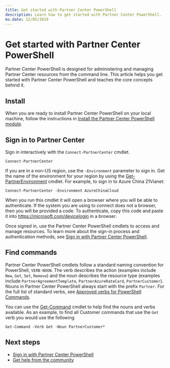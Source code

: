 ```yaml
---
title: Get started with Partner Center PowerShell
description: Learn how to get started with Partner Center PowerShell.
ms.date: 12/05/2019
---
```


# Get started with Partner Center PowerShell

Partner Center PowerShell is designed for administering and managing Partner Center resources from the command line. This article helps you get started with Partner Center PowerShell and teaches the core concepts behind it.

## Install

When you are ready to install Partner Center PowerShell on your local machine, follow the instructions in [Install the Partner Center PowerShell module](install.md).

## Sign in to Partner Center

Sign in interactively with the `Connect-PartnerCenter` cmdlet.

```azurepowershell-interactive
Connect-PartnerCenter
```

If you are in a non-US region, use the `-Environment` parameter to sign in. Get the name of the environment for your region by using
the [Get-PartnerEnvironment](/powershell/module/partnercenter/Get-PartnerEnvironment) cmdlet. For example, to sign in to Azure China 21Vianet:

```azurepowershell-interactive
Connect-PartnerCenter -Environment AzureChinaCloud
```

When you run this cmdlet it will open a browser where you will be able to authenticate. If the system you are using to connect does not a browser, then you will be provided a code. To authenticate, copy this code and paste it into <https://microsoft.com/devicelogin> in a browser.

Once signed in, use the Partner Center PowerShell cmdlets to access and manage resources. To learn more about the sign-in process and authentication methods, see [Sign in with Partner Center PowerShell](authenticate.md).

## Find commands

Partner Center PowerShell cmdlets follow a standard naming convention for PowerShell, `VERB-NOUN`. The verb describes the action (examples include `New`, `Get`, `Set`, `Remove`) and the noun describes the resource type (examples include `PartnerAgreementTemplate`, `PartnerAzureRateCard`, `PartnerCustomer`). Nouns in Partner Center PowerShell always start with the prefix `Partner`. For the full list of standard verbs, see [Approved verbs for PowerShell Commands](/powershell/developer/cmdlet/approved-verbs-for-windows-powershell-commands).

You can use the [Get-Command](/powershell/module/microsoft.powershell.core/get-command) cmdlet to help find the nouns and verbs available. As an example, to find all Customer commands that use the `Get` verb you would use the following

```powershell-interactive
Get-Command -Verb Get -Noun PartnerCustomer*
```

## Next steps

* [Sign in with Partner Center PowerShell](authenticate.md)
* [Get help from the community](https://stackoverflow.com/questions/tagged/partner+center)

